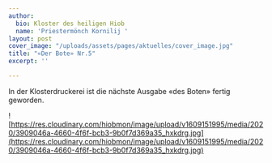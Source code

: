```yaml
---
author:
  bio: Kloster des heiligen Hiob
  name: 'Priestermönch Kornilij '
layout: post
cover_image: "/uploads/assets/pages/aktuelles/cover_image.jpg"
title: "«Der Bote» Nr.5"
excerpt: ''

---
```

In der Klosterdruckerei ist die nächste Ausgabe «des Boten» fertig geworden.

![https://res.cloudinary.com/hiobmon/image/upload/v1609151995/media/2020/3909046a-4660-4f6f-bcb3-9b0f7d369a35_hxkdrg.jpg](https://res.cloudinary.com/hiobmon/image/upload/v1609151995/media/2020/3909046a-4660-4f6f-bcb3-9b0f7d369a35_hxkdrg.jpg)